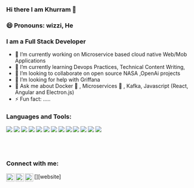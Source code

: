### Hi there I am Khurram 👋

### 😄 Pronouns: wizzi, He 

### I am a Full Stack Developer 

- 🔭 I’m currently working on Microservice based cloud native Web/Mob Applications
- 🌱 I’m currently learning Devops Practices, Technical Content Writing,
- 👯 I’m looking to collaborate on open source NASA ,OpenAi projects
- 🤔 I’m looking for help with Griffana
- 💬 Ask me about Docker :whale:	, Microservices :grapes:	, Kafka, Javascript (React, Angular and Electron.js)
- ⚡ Fun fact: .....


### Languages and Tools:
<p>
  <img src="https://img.shields.io/badge/html5%20-%23E34F26.svg?&style=for-the-badge&logo=html5&logoColor=white"/>
  <img src="https://img.shields.io/badge/css%20-%23E34F26.svg?&style=for-the-badge&logo=css&logoColor=white"/>
  <img src="https://img.shields.io/badge/sass%20-%231572B6.svg?&style=for-the-badge&logo=sass&logoColor=pink"/>
  <img src="https://img.shields.io/badge/javascript%20-%23323330.svg?&style=for-the-badge&logo=javascript&logoColor=%23F7DF1E"/>
  <img src="https://img.shields.io/badge/bootstrap%20-%23563D7C.svg?&style=for-the-badge&logo=bootstrap&logoColor=white"/>
  <img src="https://img.shields.io/badge/react%20-%2320232a.svg?&style=for-the-badge&logo=react&logoColor=%2361DAFB"/>
  <img src="https://img.shields.io/badge/material%20ui%20-%230081CB.svg?&style=for-the-badge&logo=material-ui&logoColor=white"/>
  <img src="https://img.shields.io/badge/mysql-%2300f.svg?&style=for-the-badge&logo=mysql&logoColor=white"/>
  <img src="https://img.shields.io/badge/-MongoDB-4DB33D?style=for-the-badge&logo=mongodb&logoColor=white">
  <img src="https://img.shields.io/badge/-Express.js-787878?style=for-the-badge&logoColor=white">
  <img src="https://camo.githubusercontent.com/0d4cf8449b112be3a6880161c2c766db23f72b19/68747470733a2f2f696d672e736869656c64732e696f2f62616467652f4e6f64652e6a732532302d253333393933332e7376673f267374796c653d666f722d7468652d6261646765266c6f676f3d6e6f64652e4a73266c6f676f436f6c6f723d7768697465" />
  <img src="https://img.shields.io/badge/GIT%20-%23cb3a37.svg?&style=for-the-badge&logo=git&logoColor=white"/>
  <img src="https://img.shields.io/badge/AWS%20-%23FF9900.svg?&style=for-the-badge&logo=amazon-aws&logoColor=white"/>
</p>
<br/>
<br/>



### Connect with me:

[<img align="left" alt="Portfolio" width="22px" src="https://cdn.jsdelivr.net/npm/simple-icons@3.13.0/icons/instagram.svg" />][website]
[<img align="left" alt="Twitter" width="22px" src="https://cdn.jsdelivr.net/npm/simple-icons@v3/icons/twitter.svg" />][twitter]
[<img align="left" alt="LinkedIn" width="22px" src="https://cdn.jsdelivr.net/npm/simple-icons@v3/icons/linkedin.svg" />][linkedin]

[instagram]: https://instagram.com/rezza.khurram
[twitter]: https://twitter.com/rezza_khurram
[linkedin]: https://www.linkedin.com/in/muhammad-khurram-raza/
